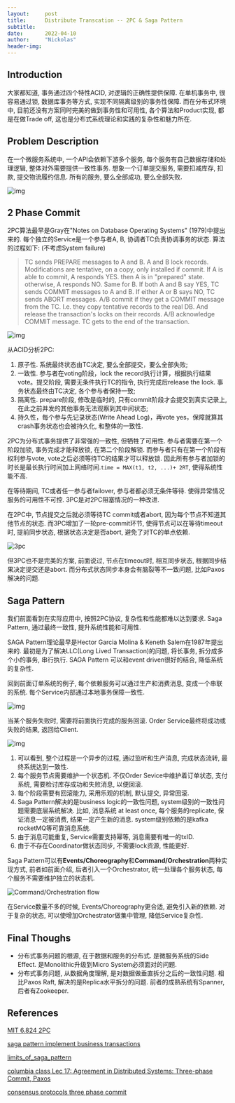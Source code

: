 ```yaml
---
layout:     post
title:      Distribute Transcation -- 2PC & Saga Pattern
subtitle:   
date:       2022-04-10
author:     "Nickolas"
header-img: 
---
```


## Introduction

大家都知道, 事务通过四个特性ACID, 对逻辑的正确性提供保障. 在单机事务中, 很容易通过锁, 数据库事务等方式, 实现不同隔离级别的事务性保障. 而在分布式环境中, 目前还没有方案同时完美的做到事务性和可用性, 各个算法和Product实现,  都是在做Trade off, 这也是分布式系统理论和实践的复杂性和魅力所在. 

## Problem Description

在一个微服务系统中, 一个API会依赖下游多个服务, 每个服务有自己数据存储和处理逻辑, 整体对外需要提供一致性事务. 想象一个订单提交服务, 需要扣减库存, 扣款, 提交物流履约信息. 所有的服务, 要么全部成功, 要么全部失败.

![img](https://i0.wp.com/blog.couchbase.com/wp-content/uploads/2018/01/e-commerce-architecture-1024x693.png?resize=573%2C388)

## 2 Phase Commit

 2PC算法最早是Gray在"Notes on Database Operating Systems" (1979)中提出来的. 每个独立的Service是一个参与者A, B, 协调者TC负责协调事务的状态. 算法的过程如下: (不考虑System failure)

> TC sends PREPARE messages to A and B.
>     A and B lock records.
>     Modifications are tentative, on a copy, only installed if commit.
>   If A is able to commit,
>   	A responds YES.
>   	then A is in "prepared" state.
>   	otherwise, A responds NO.
>   Same for B.
>   If both A and B say YES, TC sends COMMIT messages to A and B.
>   If either A or B says NO, TC sends ABORT messages.
>   A/B commit if they get a COMMIT message from the TC.
>     I.e. they copy tentative records to the real DB.
>     And release the transaction's locks on their records.
>   A/B acknowledge COMMIT message. 
>   TC gets to the end of the transaction.

![img](https://miro.medium.com/max/640/0*FBQPiHKMRmrPE_mc.png)

从ACID分析2PC:

1. 原子性. 系统最终状态由TC决定, 要么全部提交，要么全部失败;
2. 一致性. 参与者在voting阶段，lock the record执行计算，根据执行结果vote。提交阶段, 需要无条件执行TC的指令, 执行完成后release the lock. 事务状态最终由TC决定, 各个参与者保持一致;
3. 隔离性. prepare阶段, 修改是临时的, 只有commit阶段才会提交到真实记录上, 在此之前并发的其他事务无法观察到其中间状态;
4. 持久性，每个参与先记录状态(Write Ahead Log)，再vote yes，保障就算其crash事务状态也会被持久化, 和整体的一致性.



2PC为分布式事务提供了非常强的一致性, 但牺牲了可用性. 参与者需要在第一个阶段加锁, 事务完成才能释放锁, 在第二个阶段解锁. 而参与者只有在第一个阶段有权利参与vote, vote之后必须等待TC的结果才可以释放锁. 因此所有参与者加锁的时长是最长执行时间加上网络时间.`time = MAX(t1, t2, ...)+ 2RT`, 使得系统性能不高. 



在等待期间, TC或者任一参与者failover, 参与者都必须无条件等待. 使得异常情况服务的可用性不可控. 3PC是对2PC阻塞情况的一种改进.



在2PC中, 节点提交之后就必须等待TC commit或者abort, 因为每个节点不知道其他节点的状态. 而3PC增加了一轮pre-commit环节, 使得节点可以在等待timeout时, 提前同步状态, 根据状态决定是否abort, 避免了对TC的单点依赖. 

![3pc](http://nickolashu.github.io/img/3pc.png)



但3PC也不是完美的方案, 前面说过, 节点在timeout时, 相互同步状态, 根据同步结果决定提交还是abort. 而分布式状态同步本身会有脑裂等不一致问题, 比如Paxos解决的问题. 



## Saga Pattern

我们前面看到在实际应用中, 按照2PC协议, 复杂性和性能都难以达到要求. Saga Pattern, 通过最终一致性, 提升系统性能和可用性.



SAGA Pattern理论最早是Hector Garcia Molina & Keneth Salem在1987年提出来的. 最初是为了解决LLC(Long Lived Transaction)的问题, 将长事务, 拆分成多个小的事务, 串行执行. SAGA Pattern 可以和event driven很好的结合, 降低系统的复杂性. 



回到前面订单系统的例子, 每个依赖服务可以通过生产和消费消息, 变成一个串联的系统. 每个Service内部通过本地事务保障一致性.  

![img](https://i0.wp.com/blog.couchbase.com/wp-content/uploads/2018/01/Screen-Shot-2018-01-09-at-6.13.39-PM.png?resize=476%2C506)

当某个服务失败时, 需要将前面执行完成的服务回滚. Order Service最终将成功或失败的结果, 返回给Client.

![img](https://i0.wp.com/blog.couchbase.com/wp-content/uploads/2018/01/Screen-Shot-2018-01-09-at-6.36.17-PM-1024x702.png?resize=567%2C389)

1. 可以看到, 整个过程是一个异步的过程, 通过监听和生产消息, 完成状态流转, 最终系统达到一致性. 
2. 每个服务节点需要维护一个状态机. 不仅Order Sevice中维护着订单状态, 支付系统, 需要检讨库存成功和失败消息, 以便回滚.
3. 每个阶段需要有回滚能力, 采用乐观的机制, 默认提交, 异常回滚.
4. Saga Pattern解决的是business logic的一致性问题, system级别的一致性问题需要底层系统解决. 比如, 消息系统 at least once, 每个服务的replicate, 保证消息一定被消费, 结果一定产生新的消息. system级别依赖的是kafka rocketMQ等可靠消息系统.
5. 由于消息可能重复, Service需要支持幂等, 消息需要有唯一的txID.
6. 由于不存在Coordinator做状态同步, 不需要lock资源, 性能更好.

Saga Pattern可以有**Events/Choreography**和**Command/Orchestration**两种实现方式, 前者如前面介绍, 后者引入一个Orchestrator, 统一处理各个服务状态, 每个服务不需要维护独立的状态机.

![Command/Orchestration flow](https://i0.wp.com/blog.couchbase.com/wp-content/uploads/2018/01/Screen-Shot-2018-01-11-at-7.40.54-PM-1024x627.png?resize=712%2C436)

在Service数量不多的时候, Events/Choreography更合适, 避免引入新的依赖. 对于复杂的状态, 可以使增加Orchestrator做集中管理, 降低Service复杂性.

## Final Thoughs

* 分布式事务问题的根源, 在于数据和服务的分布式. 是微服务系统的Side Effect. 是Monolithic升级到Micro System必须面对的问题.
* 分布式事务问题, 从数据角度理解, 是对数据做垂直拆分之后的一致性问题. 相比Paxos Raft, 解决的是Replica水平拆分的问题. 前者的成熟系统有Spanner, 后者有Zookeeper.

## References

[MIT 6.824 2PC](https://pdos.csail.mit.edu/6.824/notes/l-2pc.txt)

[saga pattern implement business transactions](https://blog.couchbase.com/saga-pattern-implement-business-transactions-using-microservices-part/)

[limits_of_saga_pattern](https://www.ufried.com/blog/limits_of_saga_pattern/)

[columbia class Lec 17: Agreement in Distributed Systems: Three-phase Commit, Paxos](https://www.cs.columbia.edu/~du/ds/assets/lectures/lecture17.pdf)

[consensus protocols three phase commit](https://www.the-paper-trail.org/post/2008-11-29-consensus-protocols-three-phase-commit/)

